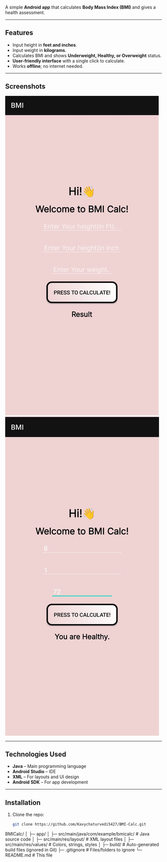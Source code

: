 A simple **Android app** that calculates **Body Mass Index (BMI)** and gives a health assessment.

---

## Features
- Input height in **feet and inches**.  
- Input weight in **kilograms**.  
- Calculates BMI and shows **Underweight, Healthy, or Overweight** status.  
- **User-friendly interface** with a single click to calculate.  
- Works **offline**; no internet needed.

---

## Screenshots

![Main Screen](screenshots/main_screen.png)
![Result Screen](screenshots/result_screen.png)

---

## Technologies Used
- **Java** – Main programming language  
- **Android Studio** – IDE  
- **XML** – For layouts and UI design  
- **Android SDK** – For app development  

---

## Installation
1. Clone the repo:  
   ```bash
   git clone https://github.com/Kavychaturvedi5427/BMI-Calc.git


BMICalc/
│
├─ app/
│  ├─ src/main/java/com/example/bmicalc/   # Java source code
│  ├─ src/main/res/layout/                 # XML layout files
│  ├─ src/main/res/values/                 # Colors, strings, styles
│
├─ build/                                  # Auto-generated build files (ignored in Git)
├─ .gitignore                              # Files/folders to ignore
└─ README.md                               # This file

